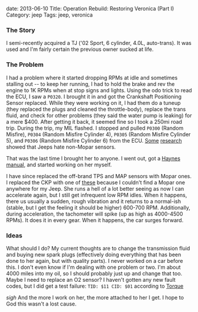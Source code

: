 date: 2013-06-10
Title: Operation Rebuild: Restoring Veronica (Part I)
Category: jeep
Tags: jeep, veronica

### The Story
I semi-recently acquired a TJ ('02 Sport, 6 cylinder, 4.0L, auto-trans). It was used and I'm fairly certain the previous owner sucked at life.

### The Problem
I had a problem where it started dropping RPMs at idle and sometimes stalling out -- to keep her running, I had to hold the brake and rev the engine to 1K RPMs when at stop signs and lights. Using the odo trick to read the ECU, I saw a `P0320`. I brought it in and got the Crankshaft Positioning Sensor replaced. While they were working on it, I had them do a tuneup (they replaced the plugs and cleaned the throttle-body), replace the trans fluid, and check for other problems (they said the water pump is leaking) for a mere $400. After getting it back, it seemed fine so I took a 250mi road trip. During the trip, my MIL flashed. I stopped and pulled `P0300` (Random Misfire), `P0304` (Random Misfire Cylinder 4), `P0305` (Random Misfire Cylinder 5), and `P0306` (Random Misfire Cylinder 6) from the ECU. [Some](http://www.jeepforum.com) [research](http://www.wranglerforum.com) showed that Jeeps hate non-Mopar sensors. 

That was the last time I brought her to anyone. I went out, got a [Haynes manual](http://www.amazon.com/Wrangler-Haynes-Repair-Manual-1987-2008/dp/B0002JMHYG/ref=sr_1_1?ie=UTF8&qid=1370917101&sr=8-1&keywords=haynes+repair+manual+jeep), and started working on her myself.

I have since replaced the off-brand TPS and MAP sensors with Mopar ones. I replaced the CKP with one of [these](http://www.jeep4x4center.com/crankshaft-positioning-sensor-4-0l-4897321aa.html) because I couldn't find a Mopar one anywhere for my Jeep. She runs a hell of a lot better seeing as now I can accelerate again, but I still get infrequent low RPM idles. When it happens, there us usually a sudden, rough vibration and it returns to a normal-ish (stable, but I get the feeling it should be higher) 600-700 RPM. Additionally, during acceleration, the tachometer will spike (up as high as 4000-4500 RPMs). It does it in every gear. When it happens, the car surges forward.

### Ideas
What should I do? My current thoughts are to change the transmission fluid and buying new spark plugs (effectively doing everything that has been done to her again, but with quality parts). I never worked on a car before this. I don't even know if I'm dealing with one problem or two. I'm about 4000 miles into my oil, so I should probably just up and change that too. Maybe I need to replace an O2 sensor? I haven't gotten any new fault codes, but I did get a test failure: `TID: $11 CID: $01` according to [Torque](https://play.google.com/store/apps/details?id=org.prowl.torque&hl=en)

*sigh* And the more I work on her, the more attached to her I get. I hope to God this wasn't a lost cause.
